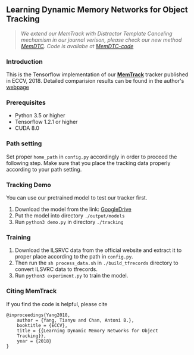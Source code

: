 ## Learning Dynamic Memory Networks for Object Tracking
>*We extend our MemTrack with Distractor Template Canceling mechamism in our journal verison, please check our new method [MemDTC](https://tianyu-yang.com/resources/memdtc.pdf). Code is availabe at [MemDTC-code](https://github.com/skyoung/MemDTC)* 
### Introduction
This is the Tensorflow implementation of our [**MemTrack**](https://arxiv.org/pdf/1803.07268.pdf) tracker published in ECCV, 2018. Detailed comparision results can be found in the author's [webpage](https://tianyu-yang.com)

### Prerequisites

* Python 3.5 or higher
* Tensorflow 1.2.1 or higher
* CUDA 8.0

### Path setting
Set proper `home_path` in `config.py` accordingly in order to proceed the following step. Make sure that you place the tracking data properly according to your path setting.

### Tracking Demo
You can use our pretrained model to test our tracker first. 
1. Download the model from the link: [GoogleDrive](https://drive.google.com/open?id=1ybywFIzVbflj2-n3gDM9kqEP2-LZ4f3l)
2. Put the model into directory `./output/models`
3. Run `python3 demo.py` in directory `./tracking`

### Training
1. Download the ILSRVC data from the official website and extract it to proper place according to the path in `config.py`.
2. Then run the `sh process_data.sh` in `./build_tfrecords` directory to convert ILSVRC data to tfrecords.
3. Run `python3 experiment.py` to train the model.

### Citing MemTrack
If you find the code is helpful, please cite
```
@inproceedings{Yang2018,
	author = {Yang, Tianyu and Chan, Antoni B.},
	booktitle = {ECCV},
	title = {{Learning Dynamic Memory Networks for Object
	Tracking}},
	year = {2018}
}
```
